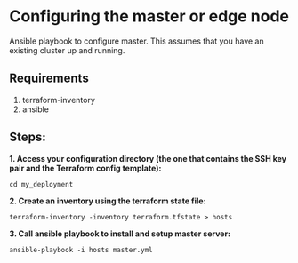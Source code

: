 # Configuring the master or edge node
Ansible playbook to configure master. This assumes that you have an existing cluster up and running. 

## Requirements
1. terraform-inventory
2. ansible

## Steps:

__1. Access your configuration directory (the one that contains the SSH key pair and the Terraform config template):__

`cd my_deployment`

__2. Create an inventory using the terraform state file:__

`terraform-inventory -inventory terraform.tfstate > hosts`

__3. Call ansible playbook to install and setup master server:__

`ansible-playbook -i hosts master.yml`
